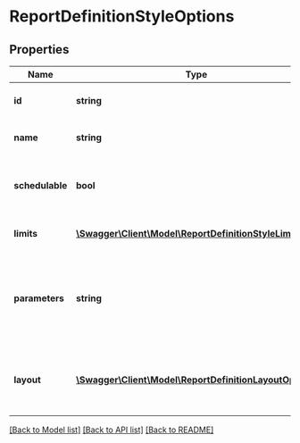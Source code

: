 # ReportDefinitionStyleOptions

## Properties
Name | Type | Description | Notes
------------ | ------------- | ------------- | -------------
**id** | **string** | The ID of this report style | 
**name** | **string** | The name of this report style | 
**schedulable** | **bool** | Indicates whether this report can be scheduled | 
**limits** | [**\Swagger\Client\Model\ReportDefinitionStyleLimits**](ReportDefinitionStyleLimits.md) | Describes limits for this report | 
**parameters** | **string** | A JSON string that describes the parameter input fields for this report | 
**layout** | [**\Swagger\Client\Model\ReportDefinitionLayoutOptions**](ReportDefinitionLayoutOptions.md) | Describes the report columns and other layout options | 

[[Back to Model list]](../README.md#documentation-for-models) [[Back to API list]](../README.md#documentation-for-api-endpoints) [[Back to README]](../README.md)


